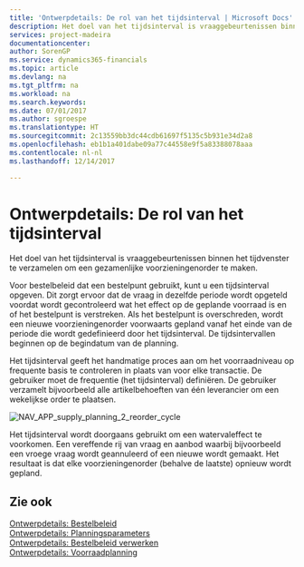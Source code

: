 ```yaml
---
title: 'Ontwerpdetails: De rol van het tijdsinterval | Microsoft Docs'
description: Het doel van het tijdsinterval is vraaggebeurtenissen binnen het tijdvenster te verzamelen om een gezamenlijke voorzieningenorder te maken.
services: project-madeira
documentationcenter: 
author: SorenGP
ms.service: dynamics365-financials
ms.topic: article
ms.devlang: na
ms.tgt_pltfrm: na
ms.workload: na
ms.search.keywords: 
ms.date: 07/01/2017
ms.author: sgroespe
ms.translationtype: HT
ms.sourcegitcommit: 2c13559bb3dc44cdb61697f5135c5b931e34d2a8
ms.openlocfilehash: eb1b1a401dabe09a77c44558e9f5a83388078aaa
ms.contentlocale: nl-nl
ms.lasthandoff: 12/14/2017

---
```

# <a name="design-details-the-role-of-the-time-bucket"></a>Ontwerpdetails: De rol van het tijdsinterval
Het doel van het tijdsinterval is vraaggebeurtenissen binnen het tijdvenster te verzamelen om een gezamenlijke voorzieningenorder te maken.  
  
 Voor bestelbeleid dat een bestelpunt gebruikt, kunt u een tijdsinterval opgeven. Dit zorgt ervoor dat de vraag in dezelfde periode wordt opgeteld voordat wordt gecontroleerd wat het effect op de geplande voorraad is en of het bestelpunt is verstreken. Als het bestelpunt is overschreden, wordt een nieuwe voorzieningenorder voorwaarts gepland vanaf het einde van de periode die wordt gedefinieerd door het tijdsinterval. De tijdsintervallen beginnen op de begindatum van de planning.  
  
 Het tijdsinterval geeft het handmatige proces aan om het voorraadniveau op frequente basis te controleren in plaats van voor elke transactie. De gebruiker moet de frequentie (het tijdsinterval) definiëren. De gebruiker verzamelt bijvoorbeeld alle artikelbehoeften van één leverancier om een wekelijkse order te plaatsen.  
  
 ![](media/nav_app_supply_planning_2_reorder_cycle.png "NAV_APP_supply_planning_2_reorder_cycle")  
  
 Het tijdsinterval wordt doorgaans gebruikt om een watervaleffect te voorkomen. Een vereffende rij van vraag en aanbod waarbij bijvoorbeeld een vroege vraag wordt geannuleerd of een nieuwe wordt gemaakt. Het resultaat is dat elke voorzieningenorder (behalve de laatste) opnieuw wordt gepland.  
  
## <a name="see-also"></a>Zie ook  
 [Ontwerpdetails: Bestelbeleid](design-details-reordering-policies.md)   
 [Ontwerpdetails: Planningsparameters](design-details-planning-parameters.md)   
 [Ontwerpdetails: Bestelbeleid verwerken](design-details-handling-reordering-policies.md)   
 [Ontwerpdetails: Voorraadplanning](design-details-supply-planning.md)
